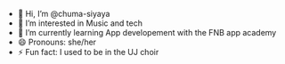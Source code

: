 - 👋 Hi, I’m @chuma-siyaya
- 👀 I’m interested in Music and tech
- 🌱 I’m currently learning App developement with the FNB app academy
- 😄 Pronouns: she/her
- ⚡ Fun fact: I used to be in the UJ choir

<!---
chuma-siyaya/chuma-siyaya is a ✨ special ✨ repository because its `README.md` (this file) appears on your GitHub profile.
You can click the Preview link to take a look at your changes.
--->
